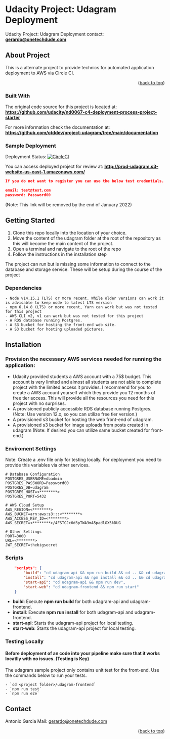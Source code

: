 # Udacity Project: Udagram Deployment
Udacity Project: Udagram Deployment
contact: **gerardo@onetechdude.com**

<div id="top"></div>

## About Project

This is a alternate project to provide technics for automated application deployment to AWS via Circle CI.

<p align="right">(<a href="#top">back to top</a>)</p>

### Built With

The original code source for this project is located at: **https://github.com/udacity/nd0067-c4-deployment-process-project-starter**

For more information check the documentation at: **https://github.com/otddev/project-udagram/tree/main/documentation**

### Sample Deployment

Deployment Status: [![CircleCI](https://circleci.com/gh/otddev/project-udagram/tree/main.svg?style=svg)](https://circleci.com/gh/otddev/project-udagram/tree/main)

You can access deployed project for review at: **http://prod-udagram.s3-website-us-east-1.amazonaws.com/**
```json
If you do not want to register you can use the below test credentials.

email: test@test.com
password: Password00
```
(Note: This link will be removed by the end of January 2022)

## Getting Started

1. Clone this repo locally into the location of your choice.
1. Move the content of the udagram folder at the root of the repository as this will become the main content of the project.
1. Open a terminal and navigate to the root of the repo
1. Follow the instructions in the installation step

The project can run but is missing some information to connect to the database and storage service. These will be setup during the course of the project

### Dependencies

```
- Node v14.15.1 (LTS) or more recent. While older versions can work it is advisable to keep node to latest LTS version
- npm 6.14.8 (LTS) or more recent, Yarn can work but was not tested for this project
- AWS CLI v2, v1 can work but was not tested for this project
- A RDS database running Postgres.
- A S3 bucket for hosting the front-end web site.
- A S3 bucket for hosting uploaded pictures.
```

## Installation

### Provision the necessary AWS services needed for running the application:

- Udacity provided students a AWS account with a 75$ budget. This account is very limited and almost all students are not able to complete
project with the limited access it provides. I recommend for you to create a AWS account yourself which they provide you 12 months of free tier access. This will provide
all the resources you need for this project with no surprises. 
- A provisioned publicly accessible RDS database running Postgres. (Note: Use version 12.x, so you can utilize free tier version.)
- A provisioned s3 bucket for hosting the web front-end of udagram.
- A provisioned s3 bucket for image uploads from posts created in udagram (Note: If desired you can utilize same bucket created for front-end.)

### Enviroment Settings
Note: Create a .env file only for testing locally. For deployment you need to provide this variables via other services.

```
# Database Configuration
POSTGRES_USERNAME=dbadmin
POSTGRES_PASSWORD=Password00
POSTGRES_DB=udagram
POSTGRES_HOST=<********>
POSTGRES_PORT=5432

# AWS Cloud Setup
AWS_REGION=<********>
AWS_BUCKET=arn:aws:s3:::<********>
AWS_ACCESS_KEY_ID=<********>
AWS_SECRET=<********>/4FSTCJc6d3pTWA3mA5padlGX5kDUG

# Other Settings
PORT=3000
URL=<********>
JWT_SECRET=thebigsecret
```

### Scripts

````json
    "scripts": {
        "build": "cd udagram-api && npm run build && cd .. && cd udagram-frontend && npm run build && cd ..",
        "install": "cd udagram-api && npm install && cd .. && cd udagram-frontend && npm install && cd ..",
        "start-api": "cd udagram-api && npm run dev",
        "start-web": "cd udagram-frontend && npm run start"
    }
````

- **build**: Execute **npm run build** for both udagram-api and udagram-frontend.
- **install**: Execute **npm run install** for both udagram-api and udagram-frontend.
- **start-api**: Starts the udagram-api project for local testing.
- **start-web**: Starts the udagram-api project for local testing.

### Testing Locally

#### Before deployment of an code into your pipeline make sure that it works locatlly with no issues. (Testing is Key)

The udagram sample project only contains unit test for the front-end. Use the commands below to run your tests.
```
- `cd <project folder>/udagram-frontend`
- `npm run test`
- `npm run e2e`
```

## Contact
Antonio Garcia
Mail: gerardo@onetechdude.com

<p align="right">(<a href="#top">back to top</a>)</p>
